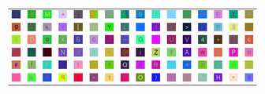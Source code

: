 <table>
<tr>
<td><img src="5D.gif"></td>
<td><img src="35.gif"></td>
<td><img src="4D.gif"></td>
<td><img src="5E.gif"></td>
<td><img src="6A.gif"></td>
<td><img src="gr1.gif"></td>
<td><img src="43.gif"></td>
<td><img src="gr2.gif"></td>
<td><img src="53.gif"></td>
<td><img src="21.gif"></td>
<td><img src="68.gif"></td>
<td><img src="57.gif"></td>
<td><img src="6D.gif"></td>
<td><img src="45.gif"></td>
<td><img src="74.gif"></td>
<td><img src="75.gif"></td>
</tr>
<tr>
<td><img src="67.gif"></td>
<td><img src="2A.gif"></td>
<td><img src="6B.gif"></td>
<td><img src="76.gif"></td>
<td><img src="5B.gif"></td>
<td><img src="3B.gif"></td>
<td><img src="59.gif"></td>
<td><img src="4C.gif"></td>
<td><img src="2E.gif"></td>
<td><img src="38.gif"></td>
<td><img src="73.gif"></td>
<td><img src="3E.gif"></td>
<td><img src="2D.gif"></td>
<td><img src="70.gif"></td>
<td><img src="24.gif"></td>
<td><img src="36.gif"></td>
</tr>
<tr>
<td><img src="7B.gif"></td>
<td><img src="44.gif"></td>
<td><img src="6F.gif"></td>
<td><img src="78.gif"></td>
<td><img src="42.gif"></td>
<td><img src="30.gif"></td>
<td><img src="4A.gif"></td>
<td><img src="5F.gif"></td>
<td><img src="47.gif"></td>
<td><img src="27.gif"></td>
<td><img src="55.gif"></td>
<td><img src="56.gif"></td>
<td><img src="34.gif"></td>
<td><img src="2B.gif"></td>
<td><img src="2F.gif"></td>
<td><img src="63.gif"></td>
</tr>
<tr>
<td><img src="gr3.gif"></td>
<td><img src="54.gif"></td>
<td><img src="6C.gif"></td>
<td><img src="4E.gif"></td>
<td><img src="64.gif"></td>
<td><img src="58.gif"></td>
<td><img src="7E.gif"></td>
<td><img src="40.gif"></td>
<td><img src="69.gif"></td>
<td><img src="5A.gif"></td>
<td><img src="79.gif"></td>
<td><img src="41.gif"></td>
<td><img src="77.gif"></td>
<td><img src="37.gif"></td>
<td><img src="50.gif"></td>
<td><img src="6E.gif"></td>
</tr>
<tr>
<td><img src="23.gif"></td>
<td><img src="66.gif"></td>
<td><img src="46.gif"></td>
<td><img src="3A.gif"></td>
<td><img src="7C.gif"></td>
<td><img src="32.gif"></td>
<td><img src="49.gif"></td>
<td><img src="51.gif"></td>
<td><img src="28.gif"></td>
<td><img src="52.gif"></td>
<td><img src="33.gif"></td>
<td><img src="65.gif"></td>
<td><img src="7A.gif"></td>
<td><img src="3C.gif"></td>
<td><img src="61.gif"></td>
<td><img src="2C.gif"></td>
</tr>
<tr>
<td><img src="72.gif"></td>
<td><img src="62.gif"></td>
<td><img src="4B.gif"></td>
<td><img src="71.gif"></td>
<td><img src="26.gif"></td>
<td><img src="3D.gif"></td>
<td><img src="31.gif"></td>
<td><img src="3F.gif"></td>
<td><img src="4F.gif"></td>
<td><img src="29.gif"></td>
<td><img src="60.gif"></td>
<td><img src="7D.gif"></td>
<td><img src="25.gif"></td>
<td><img src="48.gif"></td>
<td><img src="22.gif"></td>
<td><img src="39.gif"></td>
</tr>
</table>

